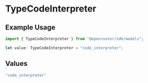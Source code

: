 # TypeCodeInterpreter

## Example Usage

```typescript
import { TypeCodeInterpreter } from "@openrouter/sdk/models";

let value: TypeCodeInterpreter = "code_interpreter";
```

## Values

```typescript
"code_interpreter"
```